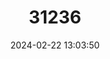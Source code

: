 ---
title: "31236"
category: "Magnolia gustavii"
draft: false
date: 2024-02-22 13:03:50
languages:
  Thai: ["Champi Doi"]
---